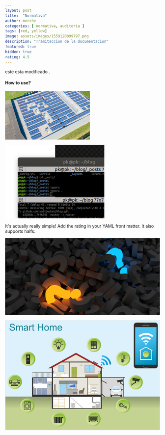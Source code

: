 ```yaml
---
layout: post
title:  "Normativa"
author: merche
categories: [ normativa, auditoria ]
tags: [red, yellow]
image: assets/images/1559120099797.png
description: "Tramitaccion de la documentacion"
featured: true
hidden: true
rating: 4.5
---
```


este esta modificado .

#### How to use?

![1559092278695](../assets/images/1559092278695.png)

![1559087870976](assets/images/1559087870976.png)

It's actually really simple! Add the rating in your YAML front matter. It also supports halfs:



![1559120099797](../assets/images/1559120099797.png)

![1559122659596](../assets/images/1559122659596.png)